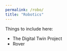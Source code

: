 ```yaml
---
permalink: /robo/
title: "Robotics"
---
```


Things to include here: 
* The Digital Twin Project
* Rover